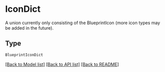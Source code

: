 # IconDict

A union currently only consisting of the BlueprintIcon (more icon types may be added in the future).

## Type
```python
BlueprintIconDict
```


[[Back to Model list]](../../../README.md#models-v1-link) [[Back to API list]](../../README.md#documentation-for-api-endpoints) [[Back to README]](../../README.md)
